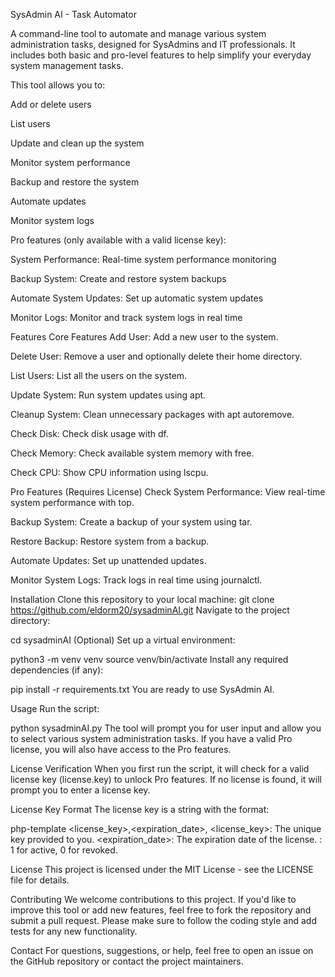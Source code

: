 SysAdmin AI - Task Automator


A command-line tool to automate and manage various system administration tasks, designed for SysAdmins and IT professionals. It includes both basic and pro-level features to help simplify your everyday system management tasks.

This tool allows you to:

Add or delete users

List users

Update and clean up the system

Monitor system performance

Backup and restore the system

Automate updates

Monitor system logs

Pro features (only available with a valid license key):

System Performance: Real-time system performance monitoring

Backup System: Create and restore system backups

Automate System Updates: Set up automatic system updates

Monitor Logs: Monitor and track system logs in real time



Features
Core Features
Add User: Add a new user to the system.

Delete User: Remove a user and optionally delete their home directory.

List Users: List all the users on the system.

Update System: Run system updates using apt.

Cleanup System: Clean unnecessary packages with apt autoremove.

Check Disk: Check disk usage with df.

Check Memory: Check available system memory with free.

Check CPU: Show CPU information using lscpu.

Pro Features (Requires License)
Check System Performance: View real-time system performance with top.

Backup System: Create a backup of your system using tar.

Restore Backup: Restore system from a backup.

Automate Updates: Set up unattended updates.

Monitor System Logs: Track logs in real time using journalctl.



Installation
Clone this repository to your local machine:
git clone https://github.com/eldorm20/sysadminAI.git
Navigate to the project directory:


cd sysadminAI
(Optional) Set up a virtual environment:


python3 -m venv venv
source venv/bin/activate
Install any required dependencies (if any):


pip install -r requirements.txt
You are ready to use SysAdmin AI.

Usage
Run the script:


python sysadminAI.py
The tool will prompt you for user input and allow you to select various system administration tasks. If you have a valid Pro license, you will also have access to the Pro features.

License Verification
When you first run the script, it will check for a valid license key (license.key) to unlock Pro features. If no license is found, it will prompt you to enter a license key.

License Key Format
The license key is a string with the format:

php-template
<license_key>,<expiration_date>,<status>
<license_key>: The unique key provided to you.
<expiration_date>: The expiration date of the license.
<status>: 1 for active, 0 for revoked.

License
This project is licensed under the MIT License - see the LICENSE file for details.

Contributing
We welcome contributions to this project. If you'd like to improve this tool or add new features, feel free to fork the repository and submit a pull request.
Please make sure to follow the coding style and add tests for any new functionality.

Contact
For questions, suggestions, or help, feel free to open an issue on the GitHub repository or contact the project maintainers.


